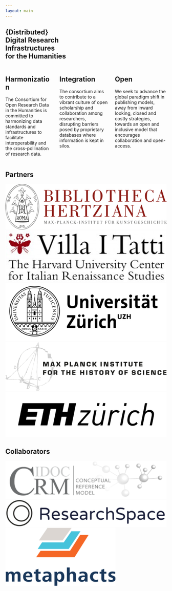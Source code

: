 ```yaml
---
layout: main
---
```

<main class="home">
	<div class="container">
		<section class="home-section" id="info">
			<div class="section-title">
				<h1>{Distributed} <br>Digital Research <br>Infrastructures <br>for the Humanities</h1>
			</div>
			<div class="columns">
				<div class="column info-widget">
					<span class="fas fa-code-branch"></span>
					<h2>Harmonization</h2>
					<p>The Consortium for Open Research Data in the Humanities is committed to harmonizing data standards and infrastructures to facilitate interoperability and the cross-pollination of research data.</p>
				</div>
				<div class="column info-widget">
					<span class="fas fa-sitemap"></span>
					<h2>Integration</h2>
					<p>The consortium aims to contribute to a vibrant culture of open scholarship and collaboration among researchers, disrupting barriers posed by proprietary databases where information is kept in silos.</p>
				</div>
				<div class="column info-widget">
					<span class="fas fa-lock-open"></span>
					<h2>Open</h2>
					<p>We seek to advance the global paradigm shift in publishing models, away from inward looking, closed and costly strategies, towards an open and inclusive model that encourages collaboration and open-access.</p>
				</div>
			</div>
		</section>
		<section class="home-section" id="partners">
			<div class="section-title">
				<h1>Partners</h1>
				<!-- <p>We seek to advance the global paradigm shift in publishing models, away from inward looking, closed and costly strategies, towards an open and inclusive model that encourages collaboration and open-access.</p> -->
			</div>
			<div id="partners-list">
				<div class="partner"><img src="assets/images/bibliotheca-hertziana.svg" alt="Bibliotheca Hertziana"></div>
				<div class="partner"><img src="assets/images/villa-i-tatti.svg" alt="Villa I Tatti"></div>
				<div class="partner"><img src="assets/images/universitat-zurich.svg" alt="Universitat Zurich"></div>
				<div class="partner"><img src="assets/images/max-planck.svg" alt="Max Planck Institute for the History of Science"></div>
				<div class="partner"><img src="assets/images/eth-zurich.svg" alt="ETH Zurich"></div>
			</div>
		</section>
		<!--
				<section class="home-section" id="news">
						<div class="section-title">
								<h1>News</h1>
						</div>
						<div class="home-posts-container columns">
								{% assign count = 0 %}
								{% for post in site.posts %}
										{% if count == 3 %}{% break %}{% endif %}
										<article class="post column">
												<a href="{{ post.url | prepend: site.baseurl }}" class="post-image">
														<img src="{{ post.hero }}">
												</a>
												<a href="{{ site.url }}{{ site.baseurl }}/category/{{ post.category }}" class="post-categories">
														{{ post.categories }}
												</a>
												<a class="post-link" href="{{ post.url | prepend: site.baseurl }}">
														<h2 class="post-title">{{ post.title }}</h2>
												</a>
												<a class="post-link" href="{{ post.url | prepend: site.baseurl }}">
														<p class="post-description">
																{{ post.introduction }}
														</p>
												</a>
										</article>
										{% assign count = count | plus:1 %}
								{% endfor %}
						</div>
						<div class="button-container">
								<a href="{{ site.url }}{{ site.baseurl }}/news/" class="button">News</a>
						</div>
				</section>
		-->
		<section class="home-section" id="collaborators">
			<div class="section-title">
				<h1>Collaborators</h1>
			<!--		<p>We seek to advance the global paradigm shift in publishing models, away from inward looking, closed and costly strategies, towards an open and inclusive model that encourages collaboration and open-access.</p>
-->
			</div>
			<div id="collab-list">
				<div class="partner"><img src="assets/images/crm.svg" alt="CRM"></div>
				<div class="partner"><img src="assets/images/researchspace.svg" alt="ResearchSpace"></div> 
				<div class="partner"><img src="assets/images/metaphacts.svg" alt="Metaphacts"></div>
			</div>
		</section>
	</div>
</main>
